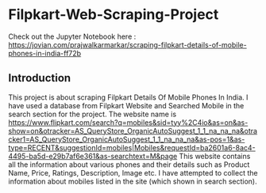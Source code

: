 # Filpkart-Web-Scraping-Project

Check out the Jupyter Notebook here : https://jovian.com/prajwalkarmarkar/scraping-filpkart-details-of-mobile-phones-in-india-ff72b

## Introduction

This project is about scraping Filpkart Details Of Mobile Phones In India. I have used a database from Filpkart Website and Searched Mobile in the search section for the project. The website name is https://www.flipkart.com/search?q=mobiles&sid=tyy%2C4io&as=on&as-show=on&otracker=AS_QueryStore_OrganicAutoSuggest_1_1_na_na_na&otracker1=AS_QueryStore_OrganicAutoSuggest_1_1_na_na_na&as-pos=1&as-type=RECENT&suggestionId=mobiles|Mobiles&requestId=ba2601a6-8ac4-4495-ba5d-e29b7af6e361&as-searchtext=M&page This website contains all the information about various phones and their details such as Product Name, Price, Ratings, Description, Image etc. I have attempted to collect the information about mobiles listed in the site (which shown in search section).
